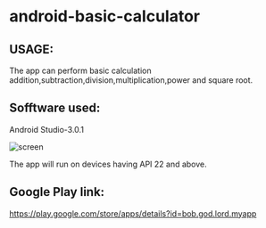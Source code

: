# android-basic-calculator
## USAGE:
The app can perform basic calculation addition,subtraction,division,multiplication,power and square root.

## Sofftware used:
Android Studio-3.0.1

![screen](https://user-images.githubusercontent.com/37248220/41509007-b45358d8-726a-11e8-975c-a6f03e34d7f5.png)

The app will run on devices having API 22 and above.

 ## Google Play link:
 https://play.google.com/store/apps/details?id=bob.god.lord.myapp
